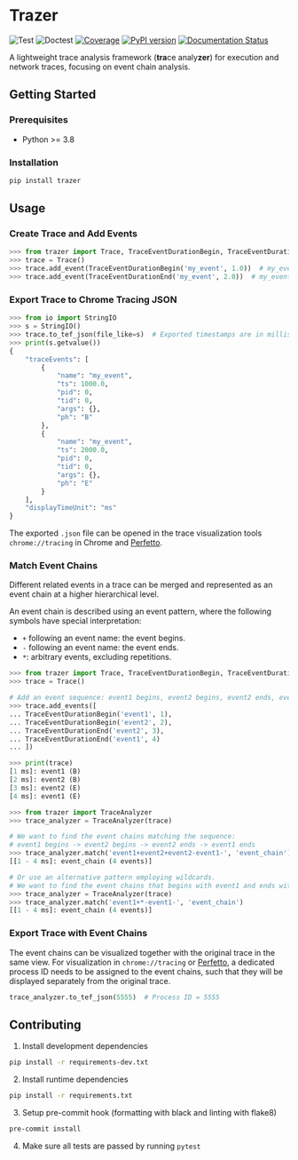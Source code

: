 # Trazer

![Test](https://github.com/starsoi/trazer/actions/workflows/main.yml/badge.svg)
![Doctest](https://github.com/starsoi/trazer/actions/workflows/doctest.yml/badge.svg)
[![Coverage](https://codecov.io/gh/starsoi/trazer/branch/master/graph/badge.svg?token=HVX3PFO8RF)](https://codecov.io/gh/starsoi/trazer)
[![PyPI version](https://badge.fury.io/py/trazer.svg)](https://pypi.org/project/trazer)
[![Documentation Status](https://readthedocs.org/projects/trazer/badge/?version=latest)](https://trazer.readthedocs.io/en/latest/?badge=latest)

A lightweight trace analysis framework (**tra**ce analy**zer**) for execution and network traces, 
focusing on event chain analysis.


## Getting Started

### Prerequisites

* Python >= 3.8

### Installation

```bash
pip install trazer
```

## Usage

### Create Trace and Add Events
```python
>>> from trazer import Trace, TraceEventDurationBegin, TraceEventDurationEnd
>>> trace = Trace()
>>> trace.add_event(TraceEventDurationBegin('my_event', 1.0))  # my_event begins at 1.0 s
>>> trace.add_event(TraceEventDurationEnd('my_event', 2.0))  # my_event ends at 2.0 s

```

### Export Trace to Chrome Tracing JSON
```python
>>> from io import StringIO
>>> s = StringIO()
>>> trace.to_tef_json(file_like=s)  # Exported timestamps are in milliseconds by default
>>> print(s.getvalue())
{
    "traceEvents": [
        {
            "name": "my_event",
            "ts": 1000.0,
            "pid": 0,
            "tid": 0,
            "args": {},
            "ph": "B"
        },
        {
            "name": "my_event",
            "ts": 2000.0,
            "pid": 0,
            "tid": 0,
            "args": {},
            "ph": "E"
        }
    ],
    "displayTimeUnit": "ms"
}

```

The exported `.json` file can be opened in the trace visualization tools `chrome://tracing` in Chrome
and [Perfetto](https://ui.perfetto.dev).

### Match Event Chains

Different related events in a trace can be merged and represented as an event chain at a higher hierarchical level.

An event chain is described using an event pattern, where the following symbols have special interpretation:

* `+` following an event name: the event begins.
* `-` following an event name: the event ends.
* `*`: arbitrary events, excluding repetitions.

```python
>>> from trazer import Trace, TraceEventDurationBegin, TraceEventDurationEnd
>>> trace = Trace()

# Add an event sequence: event1 begins, event2 begins, event2 ends, event1 ends
>>> trace.add_events([
... TraceEventDurationBegin('event1', 1),
... TraceEventDurationBegin('event2', 2),
... TraceEventDurationEnd('event2', 3),
... TraceEventDurationEnd('event1', 4)
... ])

>>> print(trace)
[1 ms]: event1 (B)
[2 ms]: event2 (B)
[3 ms]: event2 (E)
[4 ms]: event1 (E)

>>> from trazer import TraceAnalyzer
>>> trace_analyzer = TraceAnalyzer(trace)

# We want to find the event chains matching the sequence:
# event1 begins -> event2 begins -> event2 ends -> event1 ends
>>> trace_analyzer.match('event1+event2+event2-event1-', 'event_chain')
[[1 - 4 ms]: event_chain (4 events)]

# Or use an alternative pattern employing wildcards.
# We want to find the event chains that begins with event1 and ends with event1.
>>> trace_analyzer = TraceAnalyzer(trace)
>>> trace_analyzer.match('event1+*-event1-', 'event_chain')
[[1 - 4 ms]: event_chain (4 events)]

```

### Export Trace with Event Chains

The event chains can be visualized together with the original trace in the same view.
For visualization in `chrome://tracing` or [Perfetto](https://ui.perfetto.dev), a dedicated process ID needs to be assigned to
the event chains, such that they will be displayed separately from the original trace.

```python
trace_analyzer.to_tef_json(5555)  # Process ID = 5555
```

## Contributing

1. Install development dependencies
```bash
pip install -r requirements-dev.txt
```

2. Install runtime dependencies
```bash
pip install -r requirements.txt
```

3. Setup pre-commit hook (formatting with black and linting with flake8)
```bash
pre-commit install
```

4. Make sure all tests are passed by running `pytest`
